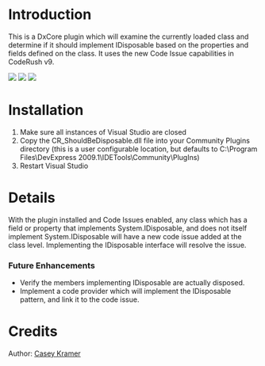 # Introduction #

This is a DxCore plugin which will examine the currently loaded class and determine if it should implement IDisposable based on the properties and fields defined on the class.  It uses the new Code Issue capabilities in CodeRush v9.

[![](http://dxcorecommunityplugins.googlecode.com/svn/trunk/Common/Graphics/Download.png)](http://www.rorybecker.co.uk/DevExpress/Community/Plugins/CR_ShouldBeDisposable/)      [![](http://dxcorecommunityplugins.googlecode.com/svn/trunk/Common/Graphics/InstallHelp.png)](http://code.google.com/p/dxcorecommunityplugins/wiki/InstallInstructions)
[![](http://dxcorecommunityplugins.googlecode.com/svn/trunk/Common/Graphics/Feedback.png)](http://code.google.com/p/dxcorecommunityplugins/wiki/Feedback)

# Installation #
  1. Make sure all instances of Visual Studio are closed
  1. Copy the CR\_ShouldBeDisposable.dll file into your Community Plugins directory (this is a user configurable location, but defaults to C:\Program Files\DevExpress 2009.1\IDETools\Community\PlugIns)
  1. Restart Visual Studio

# Details #

With the plugin installed and Code Issues enabled, any class which has a field or property that implements System.IDisposable, and does not itself implement System.IDisposable will have a new code issue added at the class level.  Implementing the IDisposable interface will resolve the issue.

### Future Enhancements ###
  * Verify the members implementing IDisposable are actually disposed.
  * Implement a code provider which will implement the IDisposable pattern, and link it to the code issue.

# Credits #
Author: [Casey Kramer](CaseyKramer.md)